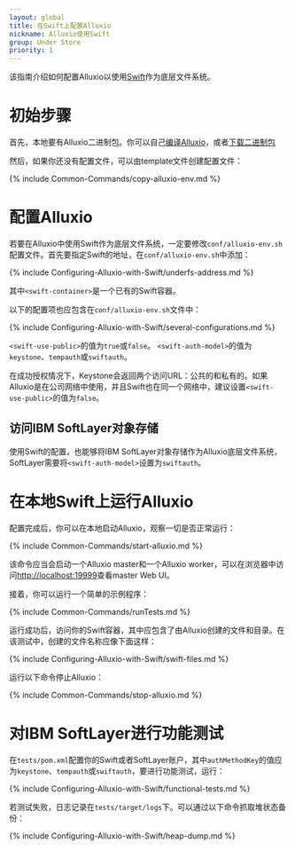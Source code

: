 ```yaml
---
layout: global
title: 在Swift上配置Alluxio
nickname: Alluxio使用Swift
group: Under Store
priority: 1
---
```


该指南介绍如何配置Alluxio以使用[Swift](http://docs.openstack.org/developer/swift/)作为底层文件系统。

# 初始步骤

首先，本地要有Alluxio二进制包。你可以自己[编译Alluxio](Building-Alluxio-Master-Branch.html)，或者[下载二进制包](Running-Alluxio-Locally.html)

然后，如果你还没有配置文件，可以由template文件创建配置文件：

{% include Common-Commands/copy-alluxio-env.md %}

# 配置Alluxio

若要在Alluxio中使用Swift作为底层文件系统，一定要修改`conf/alluxio-env.sh`配置文件。首先要指定Swift的地址，在`conf/alluxio-env.sh`中添加：

{% include Configuring-Alluxio-with-Swift/underfs-address.md %}

其中`<swift-container>`是一个已有的Swift容器。

以下的配置项也应包含在`conf/alluxio-env.sh`文件中：

{% include Configuring-Alluxio-with-Swift/several-configurations.md %}
  	
`<swift-use-public>`的值为`true`或`false`。
`<swift-auth-model>`的值为`keystone`、`tempauth`或`swiftauth`。

在成功授权情况下，Keystone会返回两个访问URL：公共的和私有的。如果Alluxio是在公司网络中使用，并且Swift也在同一个网络中，建议设置`<swift-use-public>`的值为`false`。


## 访问IBM SoftLayer对象存储

使用Swift的配置，也能够将IBM SoftLayer对象存储作为Alluxio底层文件系统，SoftLayer需要将`<swift-auth-model>`设置为`swiftauth`。
 
# 在本地Swift上运行Alluxio

配置完成后，你可以在本地启动Alluxio，观察一切是否正常运行：

{% include Common-Commands/start-alluxio.md %}

该命令应当会启动一个Alluxio master和一个Alluxio worker，可以在浏览器中访问[http://localhost:19999](http://localhost:19999)查看master Web UI。

接着，你可以运行一个简单的示例程序：

{% include Common-Commands/runTests.md %}

运行成功后，访问你的Swift容器，其中应包含了由Alluxio创建的文件和目录。在该测试中，创建的文件名称应像下面这样：

{% include Configuring-Alluxio-with-Swift/swift-files.md %}

运行以下命令停止Alluxio：

{% include Common-Commands/stop-alluxio.md %}

# 对IBM SoftLayer进行功能测试

在`tests/pom.xml`配置你的Swift或者SoftLayer账户，其中`authMethodKey`的值应为`keystone`、`tempauth`或`swiftauth`，要进行功能测试，运行：

{% include Configuring-Alluxio-with-Swift/functional-tests.md %}

若测试失败，日志记录在`tests/target/logs`下。可以通过以下命令抓取堆状态备份：

{% include Configuring-Alluxio-with-Swift/heap-dump.md %}
